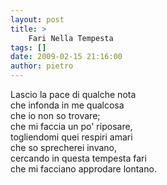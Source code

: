 ```yaml
---
layout: post
title: >
    Fari Nella Tempesta
tags: []
date: 2009-02-15 21:16:00
author: pietro
---
```

Lascio la pace di qualche nota<br/>che infonda in me qualcosa<br/>che io non so trovare;<br/>che mi faccia un po' riposare,<br/>togliendomi quei respiri amari<br/>che so sprecherei invano,<br/>cercando in questa tempesta fari<br/>che mi facciano approdare lontano.

